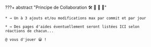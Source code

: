 ???+ abstract "Principe de Collaboration 🛠️ 🧰 🧵 🧪"
    
    * → Un à 3 ajouts et/ou modifications max par commit et par jour
    
    * → Des pages d'aides éventuellement seront listées ICI selon réactions de chacun...
    
    @ vous d'jouer 😀 !
